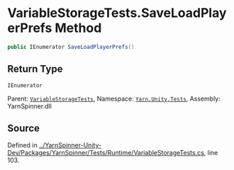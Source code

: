 # VariableStorageTests.SaveLoadPlayerPrefs Method


```csharp
public IEnumerator SaveLoadPlayerPrefs()
```

## Return Type
`IEnumerator`


<div class="class-metadata">

Parent: [`VariableStorageTests`](/api/csharp/yarn.unity.tests/variablestoragetests.md), Namespace: [`Yarn.Unity.Tests`](/api/csharp/yarn.unity.tests/README.md), Assembly: YarnSpinner.dll
</div>

## Source
Defined in [../YarnSpinner-Unity-Dev/Packages/YarnSpinner/Tests/Runtime/VariableStorageTests.cs](https://github.com/YarnSpinnerTool/YarnSpinner-Unity//blob/develop/Tests/Runtime/VariableStorageTests.cs#L103), line 103.
